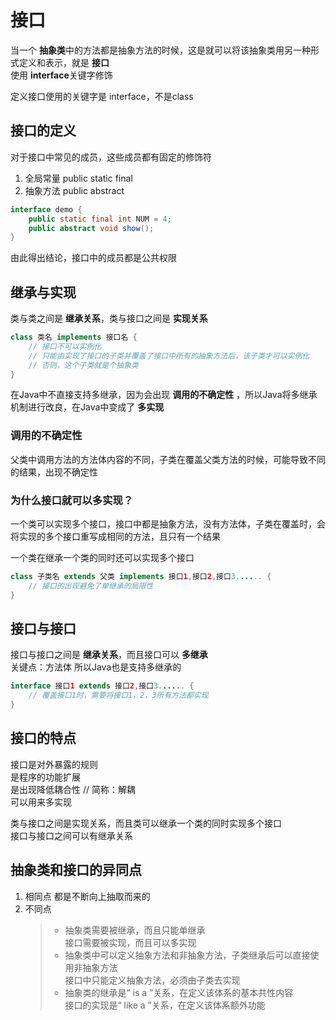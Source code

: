 # 接口
当一个 **抽象类**中的方法都是抽象方法的时候，这是就可以将该抽象类用另一种形式定义和表示，就是 **接口**  
使用 **interface**关键字修饰  

定义接口使用的关键字是 interface，不是class  

## 接口的定义  
对于接口中常见的成员，这些成员都有固定的修饰符  
1. 全局常量 public static final 
2. 抽象方法 public abstract 
```java
interface demo {
    public static final int NUM = 4;
    public abstract void show();
}
```
由此得出结论，接口中的成员都是公共权限  

## 继承与实现
类与类之间是 **继承关系**，类与接口之间是 **实现关系**  
```java
class 类名 implements 接口名 {
    // 接口不可以实例化
    // 只能由实现了接口的子类并覆盖了接口中所有的抽象方法后，该子类才可以实例化
    // 否则，这个子类就是个抽象类
}
```
在Java中不直接支持多继承，因为会出现 **调用的不确定性**  ，所以Java将多继承机制进行改良，在Java中变成了 **多实现**  

### 调用的不确定性
父类中调用方法的方法体内容的不同，子类在覆盖父类方法的时候，可能导致不同的结果，出现不确定性  

### 为什么接口就可以多实现？
一个类可以实现多个接口，接口中都是抽象方法，没有方法体，子类在覆盖时，会将实现的多个接口重写成相同的方法，且只有一个结果  

一个类在继承一个类的同时还可以实现多个接口  
```java
class 子类名 extends 父类 implements 接口1,接口2,接口3...... {
    // 接口的出现避免了单继承的局限性
}
```

## 接口与接口
接口与接口之间是 **继承关系**，而且接口可以 **多继承**  
关键点：方法体      所以Java也是支持多继承的  
```java
interface 接口1 extends 接口2,接口3...... {
    // 覆盖接口1时，需要将接口1，2，3所有方法都实现
}
```

## 接口的特点
接口是对外暴露的规则  
    是程序的功能扩展  
    是出现降低耦合性  // 简称：解耦  
    可以用来多实现  

类与接口之间是实现关系，而且类可以继承一个类的同时实现多个接口  
接口与接口之间可以有继承关系  

## 抽象类和接口的异同点
1.  相同点
    都是不断向上抽取而来的  
2.  不同点  
    > * 抽象类需要被继承，而且只能单继承  
        接口需要被实现，而且可以多实现  
    > * 抽象类中可以定义抽象方法和非抽象方法，子类继承后可以直接使用非抽象方法  
        接口中只能定义抽象方法，必须由子类去实现  
    > * 抽象类的继承是“ is a ”关系，在定义该体系的基本共性内容  
        接口的实现是“ like a ”关系，在定义该体系额外功能   